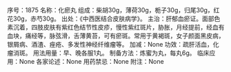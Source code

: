 序号：1875
名称：化瘀丸
组成：柴胡30g，薄荷30g，栀子30g，归尾30g，红花30g，赤芍30g。
出处：《中西医结合皮肤病学》。
主治：肝郁血瘀证。面部色素沉着，四肢皮肤有紫红色结节性皮疹，慢性紫红斑片，胁胀，月经提前，经血有血块，痛经等，脉弦滑，舌薄黄苔，可有瘀斑。常用于黄褐斑，女子颜面黑皮病，银屑病、酒渣、痤疮、多发性神经纤维瘤等。
加减：None
功效：疏肝活血，化瘤消斑。
用法用量：早、晚各服1丸。
制备方法：炼蜜为丸，每丸6g。
临床应用：None
各家论述：None
用药禁忌：None
附注：None
